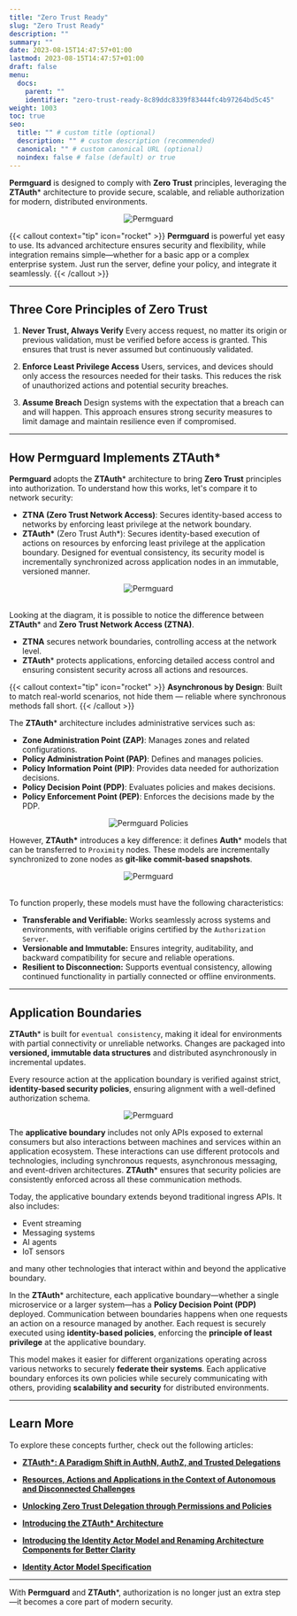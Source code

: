 ```yaml
---
title: "Zero Trust Ready"
slug: "Zero Trust Ready"
description: ""
summary: ""
date: 2023-08-15T14:47:57+01:00
lastmod: 2023-08-15T14:47:57+01:00
draft: false
menu:
  docs:
    parent: ""
    identifier: "zero-trust-ready-8c89ddc8339f83444fc4b97264bd5c45"
weight: 1003
toc: true
seo:
  title: "" # custom title (optional)
  description: "" # custom description (recommended)
  canonical: "" # custom canonical URL (optional)
  noindex: false # false (default) or true
---
```


**Permguard** is designed to comply with **Zero Trust** principles, leveraging the **ZTAuth*** architecture to provide secure, scalable, and reliable authorization for modern, distributed environments.

<div style="text-align: center">
  <img alt="Permguard" src="/images/diagrams/ztauth.webp"/>
</div>

{{< callout context="tip" icon="rocket" >}}
**Permguard** is powerful yet easy to use. Its advanced architecture ensures security and flexibility, while integration remains simple—whether for a basic app or a complex enterprise system. Just run the server, define your policy, and integrate it seamlessly.
{{< /callout >}}

---

## Three Core Principles of Zero Trust

1. **Never Trust, Always Verify**
   Every access request, no matter its origin or previous validation, must be verified before access is granted. This ensures that trust is never assumed but continuously validated.

2. **Enforce Least Privilege Access**
   Users, services, and devices should only access the resources needed for their tasks. This reduces the risk of unauthorized actions and potential security breaches.

3. **Assume Breach**
   Design systems with the expectation that a breach can and will happen. This approach ensures strong security measures to limit damage and maintain resilience even if compromised.

---

## How Permguard Implements ZTAuth\*

**Permguard** adopts the **ZTAuth*** architecture to bring **Zero Trust** principles into authorization. To understand how this works, let's compare it to network security:

- **ZTNA (Zero Trust Network Access)**: Secures identity-based access to networks by enforcing least privilege at the network boundary.
- **ZTAuth\*** (Zero Trust Auth*): Secures identity-based execution of actions on resources by enforcing least privilege at the application boundary. Designed for eventual consistency, its security model is incrementally synchronized across application nodes in an immutable, versioned manner.

<div style="text-align: center">
  <img alt="Permguard" src="/images/diagrams/d15.webp"/>
</div><br/>

Looking at the diagram, it is possible to notice the difference between **ZTAuth*** and **Zero Trust Network Access (ZTNA)**.

- **ZTNA** secures network boundaries, controlling access at the network level.
- **ZTAuth*** protects applications, enforcing detailed access control and ensuring consistent security across all actions and resources.

{{< callout context="tip" icon="rocket" >}}
**Asynchronous by Design**: Built to match real-world scenarios, not hide them — reliable where synchronous methods fall short.
{{< /callout >}}

The **ZTAuth*** architecture includes administrative services such as:

- **Zone Administration Point (ZAP)**: Manages zones and related configurations.
- **Policy Administration Point (PAP)**: Defines and manages policies.
- **Policy Information Point (PIP)**: Provides data needed for authorization decisions.
- **Policy Decision Point (PDP)**: Evaluates policies and makes decisions.
- **Policy Enforcement Point (PEP)**: Enforces the decisions made by the PDP.

<div style="text-align: center">
  <img alt="Permguard Policies" src="/images/diagrams/d5.webp"/>
</div>

However, **ZTAuth\*** introduces a key difference: it defines **Auth*** models that can be transferred to `Proximity` nodes.
These models are incrementally synchronized to zone nodes as **git-like commit-based snapshots**.

<div style="text-align: center">
  <img alt="Permguard" src="/images/diagrams/d16.webp"/>
</div><br/>

To function properly, these models must have the following characteristics:

- **Transferable and Verifiable:** Works seamlessly across systems and environments, with verifiable origins certified by the `Authorization Server`.
- **Versionable and Immutable:** Ensures integrity, auditability, and backward compatibility for secure and reliable operations.
- **Resilient to Disconnection:** Supports eventual consistency, allowing continued functionality in partially connected or offline environments.

---

## Application Boundaries

**ZTAuth*** is built for `eventual consistency`, making it ideal for environments with partial connectivity or unreliable networks.
Changes are packaged into **versioned, immutable data structures** and distributed asynchronously in incremental updates.

Every resource action at the application boundary is verified against strict, **identity-based security policies**, ensuring alignment with a well-defined authorization schema.

<div style="text-align: center">
  <img alt="Permguard" src="/images/diagrams/d17.webp"/>
</div>

The **applicative boundary** includes not only APIs exposed to external consumers but also interactions between machines and services within an application ecosystem. These interactions can use different protocols and technologies, including synchronous requests, asynchronous messaging, and event-driven architectures. **ZTAuth*** ensures that security policies are consistently enforced across all these communication methods.

Today, the applicative boundary extends beyond traditional ingress APIs. It also includes:

- Event streaming
- Messaging systems
- AI agents
- IoT sensors

and many other technologies that interact within and beyond the applicative boundary.

In the **ZTAuth*** architecture, each applicative boundary—whether a single microservice or a larger system—has a **Policy Decision Point (PDP)** deployed. Communication between boundaries happens when one requests an action on a resource managed by another. Each request is securely executed using **identity-based policies**, enforcing the **principle of least privilege** at the applicative boundary.

This model makes it easier for different organizations operating across various networks to securely **federate their systems**. Each applicative boundary enforces its own policies while securely communicating with others, providing **scalability and security** for distributed environments.

---

## Learn More

To explore these concepts further, check out the following articles:

- [**ZTAuth\*: A Paradigm Shift in AuthN, AuthZ, and Trusted Delegations**](https://medium.com/ztauth/ztauth-a-paradigm-shift-in-authn-authz-and-trusted-delegations-029801de8b0b)

- [**Resources, Actions and Applications in the Context of Autonomous and Disconnected Challenges**](https://medium.com/ztauth/resources-actions-andapplications-in-the-context-of-autonomous-and-disconnected-challenges-b261d37cb28a)

- [**Unlocking Zero Trust Delegation through Permissions and Policies**](https://medium.com/ztauth/unlocking-zero-trust-delegation-through-permissions-and-policies-f2952f56f79b)

- [**Introducing the ZTAuth\* Architecture**](https://medium.com/ztauth/introducing-the-ztauth-architecture-8d220ba008d1)

- [**Introducing the Identity Actor Model and Renaming Architecture Components for Better Clarity**](https://medium.com/ztauth/introducing-the-identity-actor-model-and-renaming-architecture-components-for-better-clarity-f854191f6cb9)

- [**Identity Actor Model Specification**](https://github.com/ztauthstar/ztauthstar-specs/blob/main/identity-actor-mode-spec/01/identity_actor_model_spec_01.md)

---

With **Permguard** and **ZTAuth***, authorization is no longer just an extra step—it becomes a core part of modern security.
